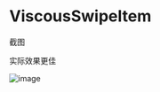 # ViscousSwipeItem
截图

实际效果更佳

![image](https://github.com/Zweihui/ViscousSwipeItem/blob/master/gifs/ezgif-4-d312779ff3.gif)
